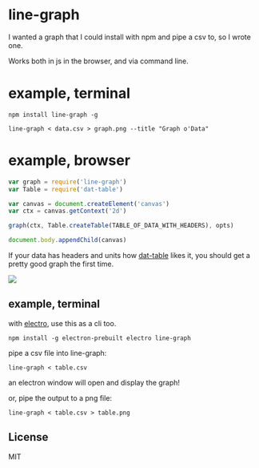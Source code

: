 # line-graph

I wanted a graph that I could install with npm and pipe a csv to, so I wrote one.

Works both in js in the browser, and via command line.

# example, terminal

```
npm install line-graph -g

line-graph < data.csv > graph.png --title "Graph o'Data"
```

# example, browser

``` js
var graph = require('line-graph')
var Table = require('dat-table')

var canvas = document.createElement('canvas')
var ctx = canvas.getContext('2d')

graph(ctx, Table.createTable(TABLE_OF_DATA_WITH_HEADERS), opts)

document.body.appendChild(canvas)
```

If your data has headers and units how [dat-table](https://github.com/dominictarr/dat-table)
likes it, you should get a pretty good graph the first time.

<img src=https://raw.github.com/dominictarr/line-graph/master/test/fib.png>

## example, terminal

with [electro](https://github.com/dominictarr/electro), use this as a cli too.

`npm install -g electron-prebuilt electro line-graph`

pipe a csv file into line-graph:

```
line-graph < table.csv
```
an electron window will open and display the graph!

or, pipe the output to a png file:
```
line-graph < table.csv > table.png
```

## License

MIT
